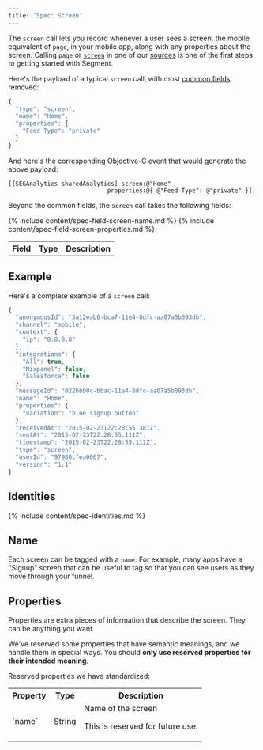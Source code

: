 ```yaml
---
title: 'Spec: Screen'
---
```


The `screen` call lets you record whenever a user sees a screen, the mobile equivalent of `page`, in your mobile app, along with any properties about the screen. Calling `page` or [`screen`](/docs/spec/screen/) in one of our [sources](docs/connections/sources/) is one of the first steps to getting started with Segment.

Here's the payload of a typical `screen` call, with most [common fields](/docs/spec/common/) removed:

```js
{
  "type": "screen",
  "name": "Home",
  "properties": {
    "Feed Type": "private"
  }
}
```

And here's the corresponding Objective-C event that would generate the above payload:

```objc
[[SEGAnalytics sharedAnalytics] screen:@"Home"
                            properties:@{ @"Feed Type": @"private" }];
```

Beyond the common fields, the `screen` call takes the following fields:

<table>
  <tr>
    <th>Field</th>
    <th>Type</th>
    <th>Description</th>
  </tr>
  {% include content/spec-field-screen-name.md %}
  {% include content/spec-field-screen-properties.md %}
</table>

## Example

Here's a complete example of a `screen` call:

```js
{
  "anonymousId": "3a12eab0-bca7-11e4-8dfc-aa07a5b093db",
  "channel": "mobile",
  "context": {
    "ip": "8.8.8.8"
  },
  "integrations": {
    "All": true,
    "Mixpanel": false,
    "Salesforce": false
  },
  "messageId": "022bb90c-bbac-11e4-8dfc-aa07a5b093db",
  "name": "Home",
  "properties": {
    "variation": "blue signup button"
  },
  "receivedAt": "2015-02-23T22:28:55.387Z",
  "sentAt": "2015-02-23T22:28:55.111Z",
  "timestamp": "2015-02-23T22:28:55.111Z",
  "type": "screen",
  "userId": "97980cfea0067",
  "version": "1.1"
}
```


## Identities

{% include content/spec-identities.md %}


## Name

Each screen can be tagged with a `name`. For example, many apps have a "Signup" screen that can be useful to tag so that you can see users as they move through your funnel.


## Properties

Properties are extra pieces of information that describe the screen. They can be anything you want.

We've reserved some properties that have semantic meanings, and we handle them in special ways. You should **only use reserved properties for their intended meaning**.

Reserved properties we have standardized:

<table>
  <tr>
    <th>Property</th>
    <th>Type</th>
    <th>Description</th>
  </tr>
  <tr>
    <td>`name`</td>
    <td>String</td>
    <td>Name of the screen
      <p>This is reserved for future use.</p></td>
  </tr>
</table>
